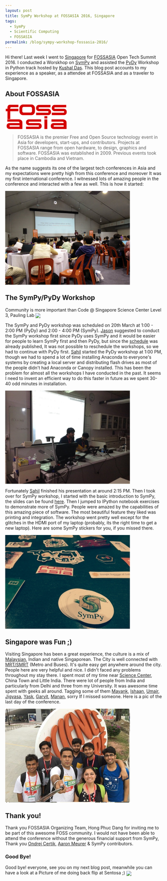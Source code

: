```yaml
---
layout: post
title: SymPy Workshop at FOSSASIA 2016, Singapore
tags:
  - SymPy
  - Scientific Computing
  - FOSSASIA
permalink: /blog/sympy-workshop-fossasia-2016/
---
```


Hi there! Last week I went to [Singapore](https://en.wikipedia.org/wiki/Singapore) for [FOSSASIA](http://2016.fossasia.org/) Open Tech Summit  2016. I conducted a Worskhop on [SymPy](http://sympy.org) and assisted the [PyDy](http://pydy.org) Workshop in Python track hosted by [Kushal Das](https://kushaldas.in/). This blog post accounts to my experience as a speaker, as a attendee at FOSSASIA and as a traveler to Singapore.

## **About FOSSASIA**

<img align="center" src="/assets/misc/fossasia.png" width = "200">

> FOSSASIA is the premier Free and Open Source technology event in Asia for developers, start-ups, and contributors. Projects at FOSSASIA range from open hardware, to design, graphics and software. FOSSASIA was established in 2009. Previous events took place in Cambodia and Vietnam.

As the name suggests its one of the largest tech conferences in Asia and my expectations were pretty high from this conference and moreover It was my first international conference. I witnessed lots of amazing people in the conference and interacted with a few as well. This is how it started:

<img align="center" src="/assets/misc/harish-fossasia.jpg"  width = "400">

## The SymPy/PyDy Workshop

Community is more important than Code @ Singapore Science Center Level 3, Pauling Lab
<img align="center" src="/assets/sympy-zen.jpg" width = "400">

The SymPy and PyDy workshop was scheduled on 20th March at 1:00 - 2:00 PM (PyDy) and 2:00 - 4:00 PM (SymPy). [Jason](http://www.moorepants.info/) suggested to conduct the SymPy workshop first since PyDy uses SymPy and it would be easier for people to learn SymPy first and then PyDy, but since the [schedule](http://2016.fossasia.org/schedule/) was already published, It was not possible to reschedule the workshops, so we had to continue with PyDy first.
[Sahil](https://github.com/sahilshekhawat) started the PyDy workshop at 1:00 PM, though we had to spend a lot of time installing Anaconda to everyone's systems by creating a local server and distributing flash drives as most of the people didn't had Anaconda or Canopy installed. This has been the problem for almost all the workshops I have conducted in the past. It seems I need to invent an efficient way to do this faster in future as we spent 30-40 odd minutes in installation.

<img align="center" src="/assets/misc/sympy-fossasia.jpg" width = "400">

Fortunately [Sahil](https://github.com/sahilshekhawat) finished his presentation at around 2:15 PM. Then I took over for SymPy workshop, I started with the basic introduction to SymPy, the slides can be found [here](http://slides.com/aktech/sympy). Then I jumped to IPython notebook exercises to demonstrate more of SymPy. People were amazed by the capabilities of this amazing piece of software. The most beautiful feature they liked was printing and integration. The workshop went pretty well except for the glitches in the HDMI port of my laptop (probably, its the right time to get a new laptop). Here are some SymPy stickers for you, if you missed there.

<img align="center" src="/assets/misc/sympy-sticker-fossasia.jpg"  width = "400">


## Singapore was Fun ;)

Visiting Singapore has been a great experience, the culture is a mix of [Malaysian](https://en.wikipedia.org/wiki/Malaysian), Indian and native Singaporean. The City is well connected with [MRT/SMRT](https://en.wikipedia.org/wiki/Mass_Rapid_Transit_(Singapore)) (Metro and Buses). It's quite easy get anywhere around the city. People here are very helpful and nice. I didn't faced any problems throughout my stay there. I spent most of my time near [Science Center](https://en.wikipedia.org/wiki/Science_Centre_Singapore), China Town and Little India. There were lot of people from India and particularly from Delhi and three from my University. It was awesome time spent with geeks all around. Tagging some of them [Mayank](http://devmaany.co/), [Ishaan](http://www.ishankhanna.in/), [Umair](http://omerjerk.in/), [Jigyasa](https://github.com/jig08), [Yask](http://iyask.me/), [Garvit](http://garvitdelhi.blogspot.in/), [Manan](http://home.iiitd.edu.in/~manan13056/), sorry If I missed someone. Here is a pic of the last day of the conference. 

<img align="center" src="/assets/misc/fossasia-all.jpg" width = "400">

## Thank you!

Thank you FOSSASIA Organizing Team, Hong Phuc Dang for inviting me to be part of this awesome FOSS community.
I would not have been able to attend the conference without the generous financial support from SymPy, Thank you [Ondrej Certik](http://www.ondrejcertik.com/), [Aaron Meurer](http://asmeurer.github.io/blog/) & SymPy contributors.

### Good Bye!

Good bye! everyone, see you on my next blog post, meanwhile you can have a look at a Picture of me doing back flip at Sentosa ;)
<img align="center" src="/assets/amit-backflip.gif">
